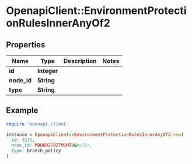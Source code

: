 # OpenapiClient::EnvironmentProtectionRulesInnerAnyOf2

## Properties

| Name | Type | Description | Notes |
| ---- | ---- | ----------- | ----- |
| **id** | **Integer** |  |  |
| **node_id** | **String** |  |  |
| **type** | **String** |  |  |

## Example

```ruby
require 'openapi_client'

instance = OpenapiClient::EnvironmentProtectionRulesInnerAnyOf2.new(
  id: 3515,
  node_id: MDQ6R2F0ZTM1MTU&#x3D;,
  type: branch_policy
)
```

